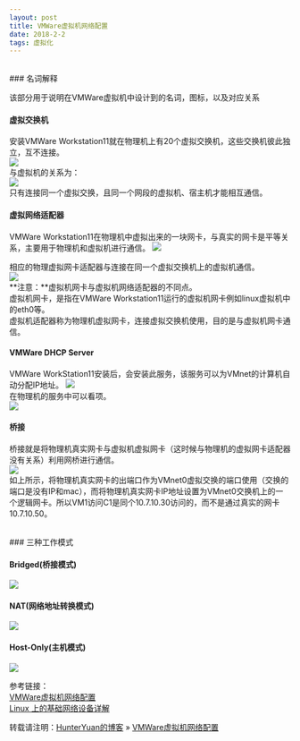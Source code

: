```yaml
---
layout: post
title: VMWare虚拟机网络配置
date: 2018-2-2 
tags: 虚拟化    
---
```

<br>    
### 名词解释    

该部分用于说明在VMWare虚拟机中设计到的名词，图标，以及对应关系    

#### 虚拟交换机    

安装VMWare Workstation11就在物理机上有20个虚拟交换机，这些交换机彼此独立，互不连接。  
![](/images/posts/2018-2-6-VMWareNetworkConf/VMWareNetworkConf1.jpg)     
与虚拟机的关系为：    
![](/images/posts/2018-2-6-VMWareNetworkConf/VMWareNetworkConf2.jpg)    
只有连接同一个虚拟交换，且同一个网段的虚拟机、宿主机才能相互通信。

#### 虚拟网络适配器   

VMWare Workstation11在物理机中虚拟出来的一块网卡，与真实的网卡是平等关系，主要用于物理机和虚拟机进行通信。
![](/images/posts/2018-2-6-VMWareNetworkConf/VMWareNetworkConf3.jpg)    

相应的物理虚拟网卡适配器与连接在同一个虚拟交换机上的虚拟机通信。    
![](/images/posts/2018-2-6-VMWareNetworkConf/VMWareNetworkConf4.jpg)   
**注意：**虚拟机网卡与虚拟机网络适配器的不同点。    
虚拟机网卡，是指在VMWare Workstation11运行的虚拟机网卡例如linux虚拟机中的eth0等。    
虚拟机适配器称为物理机虚拟网卡，连接虚拟交换机使用，目的是与虚拟机网卡通信。    

#### VMWare DHCP Server    

VMWare WorkStation11安装后，会安装此服务，该服务可以为VMnet的计算机自动分配IP地址。 
![](/images/posts/2018-2-6-VMWareNetworkConf/VMWareNetworkConf5.jpg)    
在物理机的服务中可以看项。  
![](/images/posts/2018-2-6-VMWareNetworkConf/VMWareNetworkConf6.jpg)     

#### 桥接

桥接就是将物理机真实网卡与虚拟机虚拟网卡（这时候与物理机的虚拟网卡适配器没有关系）利用网桥进行通信。    
![](/images/posts/2018-2-6-VMWareNetworkConf/VMWareNetworkConf7.jpg)     
如上所示，将物理机真实网卡的出端口作为VMnet0虚拟交换的端口使用（交换的端口是没有IP和mac），而将物理机真实网卡IP地址设置为VMnet0交换机上的一个逻辑网卡。所以VM1访问C1是同个10.7.10.30访问的，而不是通过真实的网卡10.7.10.50。    

<br>    
### 三种工作模式    

#### Bridged(桥接模式) 
![](/images/posts/2018-2-6-VMWareNetworkConf/VMWareNetworkConf8.jpg)     

#### NAT(网络地址转换模式)
![](/images/posts/2018-2-6-VMWareNetworkConf/VMWareNetworkConf9.jpg)     

#### Host-Only(主机模式)
![](/images/posts/2018-2-6-VMWareNetworkConf/VMWareNetworkConf10.jpg)     

参考链接：    
[VMWare虚拟机网络配置](http://jwcqc.me/2016/08/18/vmware-network-configuration/)        
[Linux 上的基础网络设备详解](https://www.ibm.com/developerworks/cn/linux/1310_xiawc_networkdevice/index.html)        

转载请注明：[HunterYuan的博客](https://clodfisher.github.io/) » [VMWare虚拟机网络配置](https://clodfisher.github.io/2018/02/VMWareNetworkConf/)   




